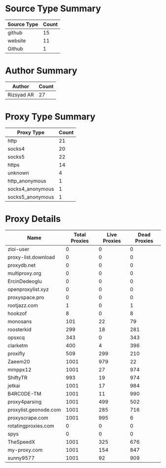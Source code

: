 # Source Type Summary

| Source Type | Count |
|-------------|-------|
| github | 15 |
| website | 11 |
| Github | 1 |


# Author Summary

| Author | Count |
|--------|-------|
| Rizsyad AR | 27 |


# Proxy Type Summary

| Proxy Type | Count |
|------------|-------|
| http | 21 |
| socks4 | 20 |
| socks5 | 22 |
| https | 14 |
| unknown | 4 |
| http_anonymous | 1 |
| socks4_anonymous | 1 |
| socks5_anonymous | 1 |


# Proxy Details

| Name | Total Proxies | Live Proxies | Dead Proxies |
|------|---------------|--------------|---------------|
| zloi-user | 0 | 0 | 0 |
| proxy-list.download | 0 | 0 | 0 |
| proxydb.net | 0 | 0 | 0 |
| multiproxy.org | 0 | 0 | 0 |
| ErcinDedeoglu | 0 | 0 | 0 |
| openproxylist.xyz | 0 | 0 | 0 |
| proxyspace.pro | 0 | 0 | 0 |
| rootjazz.com | 1 | 0 | 1 |
| hookzof | 8 | 0 | 8 |
| monosans | 101 | 22 | 79 |
| roosterkid | 299 | 18 | 281 |
| opsxcq | 343 | 0 | 343 |
| clarketm | 400 | 4 | 396 |
| proxifly | 509 | 299 | 210 |
| Zaeem20 | 1001 | 979 | 22 |
| mmppx12 | 1001 | 27 | 974 |
| ShiftyTR | 993 | 19 | 974 |
| jetkai | 1001 | 17 | 984 |
| B4RC0DE-TM | 1001 | 11 | 990 |
| proxy4parsing | 1001 | 499 | 502 |
| proxylist.geonode.com | 1001 | 285 | 716 |
| proxyscrape.com | 1001 | 995 | 6 |
| rotatingproxies.com | 0 | 0 | 0 |
| spys | 0 | 0 | 0 |
| TheSpeedX | 1001 | 325 | 676 |
| my-proxy.com | 1001 | 154 | 847 |
| sunny9577 | 1001 | 92 | 909 |
